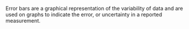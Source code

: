 Error bars are a graphical representation of the variability of data and are
used on graphs to indicate the error, or uncertainty in a reported
measurement.